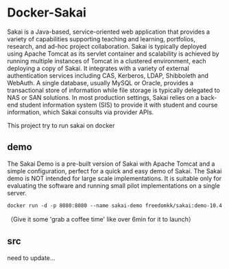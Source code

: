 # Docker-Sakai #

Sakai is a Java-based, service-oriented web application that provides a variety of capabilities supporting teaching and learning, portfolios, research, and ad-hoc project collaboration. Sakai is typically deployed using Apache Tomcat as its servlet container and scalability is achieved by running multiple instances of Tomcat in a clustered environment, each deploying a copy of Sakai. It integrates with a variety of external authentication services including CAS, Kerberos, LDAP, Shibboleth and WebAuth. A single database, usually MySQL or Oracle, provides a transactional store of information while file storage is typically delegated to NAS or SAN solutions. In most production settings, Sakai relies on a back-end student information system (SIS) to provide it with student and course information, which Sakai consults via provider APIs.

This project try to run sakai on docker

## demo ##

The Sakai Demo is a pre-built version of Sakai with Apache Tomcat and a simple configuration, perfect for a quick and easy demo of Sakai. The Sakai demo is NOT intended for large scale implementations. It is suitable only for evaluating the software and running small pilot implementations on a single server.


    docker run -d -p 8080:8080 --name sakai-demo freedomkk/sakai:demo-10.4

（Give it some 'grab a coffee time' like over 6min for it to launch）

## src ##

need to update...
